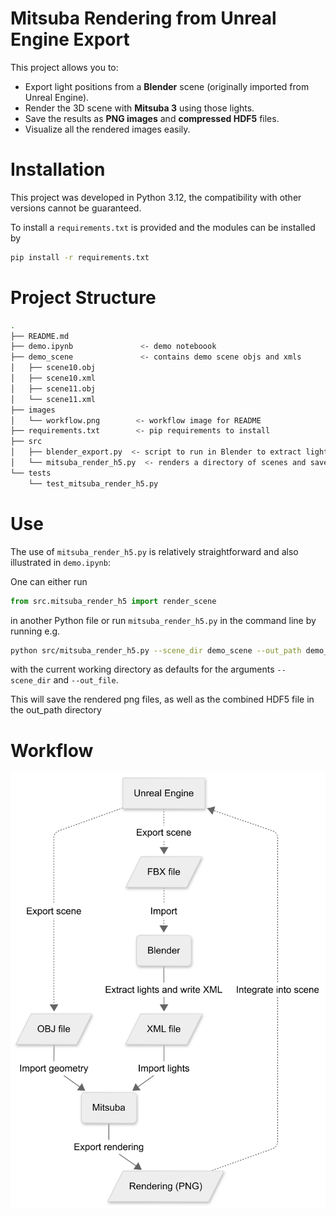 # Mitsuba Rendering from Unreal Engine Export

This project allows you to:
- Export light positions from a **Blender** scene (originally imported from Unreal Engine).
- Render the 3D scene with **Mitsuba 3** using those lights.
- Save the results as **PNG images** and **compressed HDF5** files.
- Visualize all the rendered images easily.

# Installation
This project was developed in Python 3.12, the compatibility with other versions cannot be guaranteed.

To install a ```requirements.txt``` is provided and the modules can be installed by
```bash
pip install -r requirements.txt
```

# Project Structure
```bash
.
├── README.md
├── demo.ipynb               <- demo noteboook
├── demo_scene               <- contains demo scene objs and xmls
│   ├── scene10.obj
│   ├── scene10.xml
│   ├── scene11.obj
│   └── scene11.xml
├── images
│   └── workflow.png        <- workflow image for README
├── requirements.txt        <- pip requirements to install
├── src
│   ├── blender_export.py  <- script to run in Blender to extract lights and write xml
│   └── mitsuba_render_h5.py  <- renders a directory of scenes and saves as PNGs and HDF5
└── tests
    └── test_mitsuba_render_h5.py

```

# Use
The use of ```mitsuba_render_h5.py``` is relatively straightforward and also illustrated in ```demo.ipynb```: 

One can either run
```python
from src.mitsuba_render_h5 import render_scene
```
in another Python file or run ```mitsuba_render_h5.py``` in the command line by running e.g.

```bash
python src/mitsuba_render_h5.py --scene_dir demo_scene --out_path demo_scene
```
with the current working directory as defaults for the arguments ```--scene_dir``` and ```--out_file```.

This will save the rendered png files, as well as the combined HDF5 file in the out_path directory

# Workflow
![Pipeline Workflow. Dashed lines require user action](images/workflow.png)